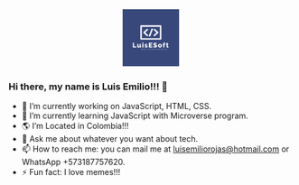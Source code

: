 <div align="center">
  <img src="./luis-logo.png" alt="logo" width="20%"  height="auto" />
 
</div>

### Hi there, my name is Luis Emilio!!! 👋



- 🔭 I’m currently working on JavaScript, HTML, CSS.
- 🌱 I’m currently learning JavaScript with Microverse program.
- 🌎 I’m Located in Colombia!!! 
- 💬 Ask me about whatever you want about tech.
- 📫 How to reach me: you can mail me at luisemiliorojas@hotmail.com or WhatsApp +573187757620.
- ⚡ Fun fact: I love memes!!! 

